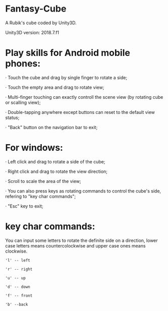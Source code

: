 # Fantasy-Cube
A Rubik's cube coded by Unity3D.

Unity3D version: 2018.7.f1

# Play skills for Android mobile phones:
  · Touch the cube and drag by single finger to rotate a side;
  
  · Touch the empty area and drag to rotate view;
  
  · Multi-finger touching can exactly controll the scene view (by rotating cube or scalling view);
  
  · Double-tapping anywhere except buttons can reset to the default view status;
  
  · "Back" button on the navigation bar to exit;
  
  
# For windows:
  · Left click and drag to rotate a side of the cube;
  
  · Right click and drag to rotate the view direction;
  
  · Scroll to scale the area of the view;
  
  · You can also press keys as rotating commands to control the cube's side, refering to "key char commands";
  
  · "Esc" key to exit;
  
  
# key char commands:
  You can input some letters to rotate the definite side on a direction, lower case letters means countercolockwise and upper case ones means clockwise.
  
    'l' -- left
    
    'r' -- right
    
    'u' -- up
    
    'd' -- down
    
    'f' -- front
    
    'b' --back
